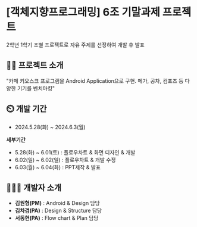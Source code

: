 # [객체지향프로그래밍] 6조 기말과제 프로젝트
2학년 1학기 조별 프로젝트로 자유 주제를 선정하여 개발 후 발표
## 👨‍🏫 프로젝트 소개
"카페 키오스크 프로그램을 Android Application으로 구현. 메가, 공차, 컴포즈 등 다양한 기기를 벤치마킹"

## ⏲️ 개발 기간
- 2024.5.28(화) ~ 2024.6.3(월)
  
**세부기간**
  - 5.28(화) ~ 6.01(토) : 플로우차트 & 화면 디자인 & 개발
  - 6.02(일) ~ 6.02(일) : 플로우차트 & 개발 수정
  - 6.03(월) ~ 6.04(화) : PPT제작 & 발표

## 🧑‍🤝‍🧑 개발자 소개
- **김원형(PM)** : Android & Design 담당
- **김차겸(PA)** : Design & Structure 담당
- **서동현(PA)** : Flow chart  & Plan 담당
